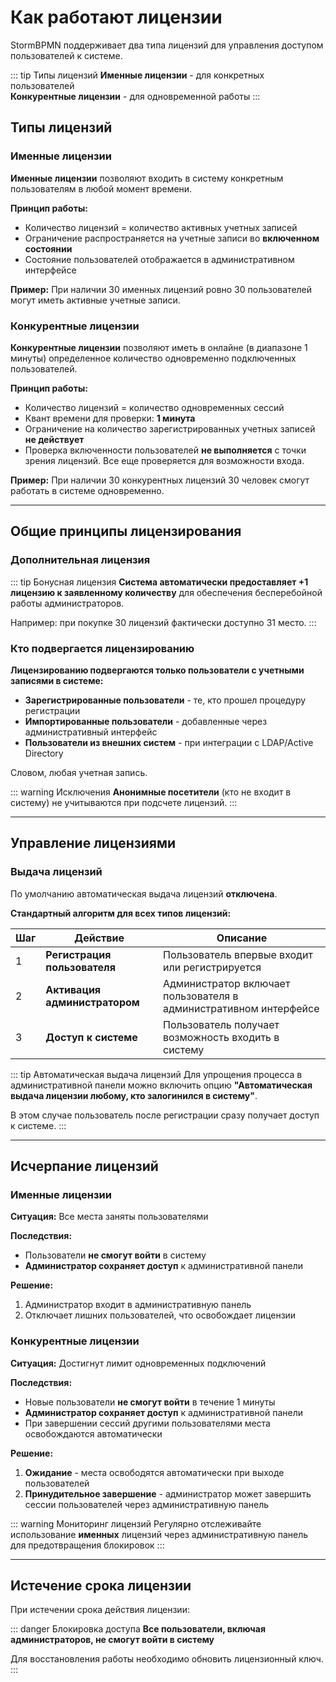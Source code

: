 # Как работают лицензии

StormBPMN поддерживает два типа лицензий для управления доступом пользователей к системе.

::: tip Типы лицензий
**Именные лицензии** - для конкретных пользователей  
**Конкурентные лицензии** - для одновременной работы
:::

## Типы лицензий

### Именные лицензии

**Именные лицензии** позволяют входить в систему конкретным пользователям в любой момент времени.

**Принцип работы:**

-   Количество лицензий = количество активных учетных записей
-   Ограничение распространяется на учетные записи во **включенном состоянии**
-   Состояние пользователей отображается в административном интерфейсе

**Пример:** При наличии 30 именных лицензий ровно 30 пользователей могут иметь активные учетные записи.

### Конкурентные лицензии

**Конкурентные лицензии** позволяют иметь в онлайне (в диапазоне 1 минуты) определенное количество одновременно подключенных пользователей.

**Принцип работы:**

-   Количество лицензий = количество одновременных сессий
-   Квант времени для проверки: **1 минута**
-   Ограничение на количество зарегистрированных учетных записей **не действует**
-   Проверка включенности пользователей **не выполняется** с точки зрения лицензий. Все еще проверяется для возможности входа.

**Пример:** При наличии 30 конкурентных лицензий 30 человек смогут работать в системе одновременно.

---

## Общие принципы лицензирования

### Дополнительная лицензия

::: tip Бонусная лицензия
**Система автоматически предоставляет +1 лицензию к заявленному количеству** для обеспечения бесперебойной работы администраторов.

Например: при покупке 30 лицензий фактически доступно 31 место.
:::

### Кто подвергается лицензированию

**Лицензированию подвергаются только пользователи с учетными записями в системе:**

-   **Зарегистрированные пользователи** - те, кто прошел процедуру регистрации
-   **Импортированные пользователи** - добавленные через административный интерфейс
-   **Пользователи из внешних систем** - при интеграции с LDAP/Active Directory

Словом, любая учетная запись.

::: warning Исключения
**Анонимные посетители** (кто не входит в систему) не учитываются при подсчете лицензий.
:::

---

## Управление лицензиями

### Выдача лицензий

По умолчанию автоматическая выдача лицензий **отключена**.

**Стандартный алгоритм для всех типов лицензий:**

| Шаг | Действие                      | Описание                                                          |
| --- | ----------------------------- | ----------------------------------------------------------------- |
| 1   | **Регистрация пользователя**  | Пользователь впервые входит или регистрируется                    |
| 2   | **Активация администратором** | Администратор включает пользователя в административном интерфейсе |
| 3   | **Доступ к системе**          | Пользователь получает возможность входить в систему               |

::: tip Автоматическая выдача лицензий
Для упрощения процесса в административной панели можно включить опцию **"Автоматическая выдача лицензии любому, кто залогинился в систему"**.

В этом случае пользователь после регистрации сразу получает доступ к системе.
:::

---

## Исчерпание лицензий

### Именные лицензии

**Ситуация:** Все места заняты пользователями

**Последствия:**

-   Пользователи **не смогут войти** в систему
-   **Администратор сохраняет доступ** к административной панели

**Решение:**

1. Администратор входит в административную панель
2. Отключает лишних пользователей, что освобождает лицензии

### Конкурентные лицензии

**Ситуация:** Достигнут лимит одновременных подключений

**Последствия:**

-   Новые пользователи **не смогут войти** в течение 1 минуты
-   **Администратор сохраняет доступ** к административной панели
-   При завершении сессий другими пользователями места освобождаются автоматически

**Решение:**

1. **Ожидание** - места освободятся автоматически при выходе пользователей
2. **Принудительное завершение** - администратор может завершить сессии пользователей через административную панель

::: warning Мониторинг лицензий
Регулярно отслеживайте использование **именных** лицензий через административную панель для предотвращения блокировок
:::

---

## Истечение срока лицензии

При истечении срока действия лицензии:

::: danger Блокировка доступа
**Все пользователи, включая администраторов, не смогут войти в систему**

Для восстановления работы необходимо обновить лицензионный ключ.
:::
